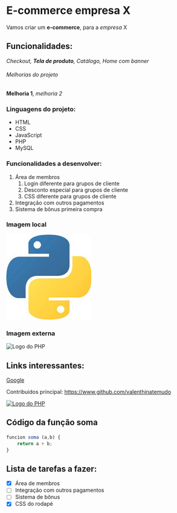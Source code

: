 # E-commerce empresa X

Vamos criar um **e-commerce**, para a *empresa* X

## Funcionalidades:

_Checkout, **Tela de produto**, Catálogo, Home com banner_

###### Melhorias do projeto

__Melhoria 1__, _melhoria 2_

### Linguagens do projeto:

* HTML
* CSS
* JavaScript
* PHP
* MySQL

### Funcionalidades a desenvolver:

1. Área de membros
    1. Login diferente para grupos de cliente
    2. Desconto especial para grupos de cliente
    3. CSS diferente para grupos de cliente
2. Integração com outros pagamentos
3. Sistema de bônus primeira compra

### Imagem local

![Logo do Python](img/download.jpg)

### Imagem externa

![Logo do PHP](https://w7.pngwing.com/pngs/270/145/png-transparent-php-web-development-javascript-logo-c-others-blue-text-trademark.png)

## Links interessantes:

[Google](https://www.google.com)

Contribuidos principal: https://www.github.com/valenthinatemudo

[![Logo do PHP](https://w7.pngwing.com/pngs/270/145/png-transparent-php-web-development-javascript-logo-c-others-blue-text-trademark.png)](https://www.github.com/valenthinatemudo)

## Código da função soma

```javascript
funcion soma (a,b) {
    return a + b;
}
```

## Lista de tarefas a fazer:

- [x] Área de membros
- [ ] Integração com outros pagamentos
- [ ] Sistema de bônus
- [x] CSS do rodapé